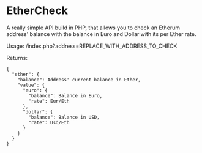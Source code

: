 # EtherCheck
A really simple API build in PHP, that allows you to check an Etherum address' balance with the balance in Euro and Dollar with its per Ether rate.

Usage: /index.php?address=REPLACE_WITH_ADDRESS_TO_CHECK

Returns: 
```
{
  "ether": {
    "balance": Address' current balance in Ether,
    "value": {
      "euro": {
        "balance": Balance in Euro,
        "rate": Eur/Eth
      },
      "dollar": {
        "balance": Balance in USD,
        "rate": Usd/Eth
      }
    }
  }
}
```
